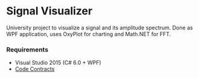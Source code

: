 # Signal Visualizer
University project to visualize a signal and its amplitude spectrum. Done as WPF application, uses OxyPlot for charting and Math.NET for FFT.

### Requirements
* Visual Studio 2015 (C# 6.0 + WPF)
* [Code Contracts](https://visualstudiogallery.msdn.microsoft.com/1ec7db13-3363-46c9-851f-1ce455f66970)